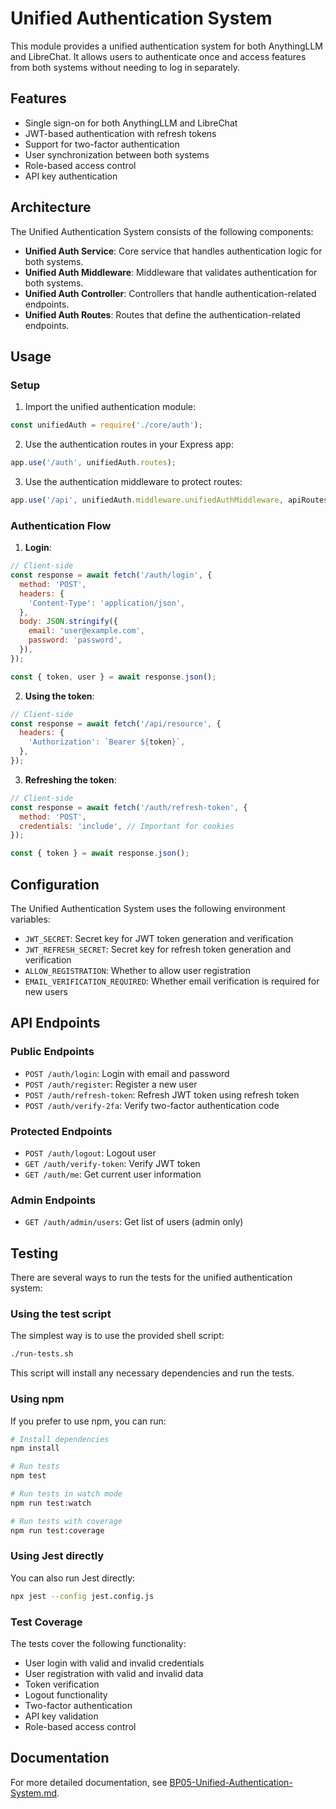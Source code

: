 # Unified Authentication System

This module provides a unified authentication system for both AnythingLLM and LibreChat. It allows users to authenticate once and access features from both systems without needing to log in separately.

## Features

- Single sign-on for both AnythingLLM and LibreChat
- JWT-based authentication with refresh tokens
- Support for two-factor authentication
- User synchronization between both systems
- Role-based access control
- API key authentication

## Architecture

The Unified Authentication System consists of the following components:

- **Unified Auth Service**: Core service that handles authentication logic for both systems.
- **Unified Auth Middleware**: Middleware that validates authentication for both systems.
- **Unified Auth Controller**: Controllers that handle authentication-related endpoints.
- **Unified Auth Routes**: Routes that define the authentication-related endpoints.

## Usage

### Setup

1. Import the unified authentication module:

```javascript
const unifiedAuth = require('./core/auth');
```

2. Use the authentication routes in your Express app:

```javascript
app.use('/auth', unifiedAuth.routes);
```

3. Use the authentication middleware to protect routes:

```javascript
app.use('/api', unifiedAuth.middleware.unifiedAuthMiddleware, apiRoutes);
```

### Authentication Flow

1. **Login**:

```javascript
// Client-side
const response = await fetch('/auth/login', {
  method: 'POST',
  headers: {
    'Content-Type': 'application/json',
  },
  body: JSON.stringify({
    email: 'user@example.com',
    password: 'password',
  }),
});

const { token, user } = await response.json();
```

2. **Using the token**:

```javascript
// Client-side
const response = await fetch('/api/resource', {
  headers: {
    'Authorization': `Bearer ${token}`,
  },
});
```

3. **Refreshing the token**:

```javascript
// Client-side
const response = await fetch('/auth/refresh-token', {
  method: 'POST',
  credentials: 'include', // Important for cookies
});

const { token } = await response.json();
```

## Configuration

The Unified Authentication System uses the following environment variables:

- `JWT_SECRET`: Secret key for JWT token generation and verification
- `JWT_REFRESH_SECRET`: Secret key for refresh token generation and verification
- `ALLOW_REGISTRATION`: Whether to allow user registration
- `EMAIL_VERIFICATION_REQUIRED`: Whether email verification is required for new users

## API Endpoints

### Public Endpoints

- `POST /auth/login`: Login with email and password
- `POST /auth/register`: Register a new user
- `POST /auth/refresh-token`: Refresh JWT token using refresh token
- `POST /auth/verify-2fa`: Verify two-factor authentication code

### Protected Endpoints

- `POST /auth/logout`: Logout user
- `GET /auth/verify-token`: Verify JWT token
- `GET /auth/me`: Get current user information

### Admin Endpoints

- `GET /auth/admin/users`: Get list of users (admin only)

## Testing

There are several ways to run the tests for the unified authentication system:

### Using the test script

The simplest way is to use the provided shell script:

```bash
./run-tests.sh
```

This script will install any necessary dependencies and run the tests.

### Using npm

If you prefer to use npm, you can run:

```bash
# Install dependencies
npm install

# Run tests
npm test

# Run tests in watch mode
npm run test:watch

# Run tests with coverage
npm run test:coverage
```

### Using Jest directly

You can also run Jest directly:

```bash
npx jest --config jest.config.js
```

### Test Coverage

The tests cover the following functionality:

- User login with valid and invalid credentials
- User registration with valid and invalid data
- Token verification
- Logout functionality
- Two-factor authentication
- API key validation
- Role-based access control

## Documentation

For more detailed documentation, see [BP05-Unified-Authentication-System.md](../../docs/bp05-Unified-Authentication-System.md). 